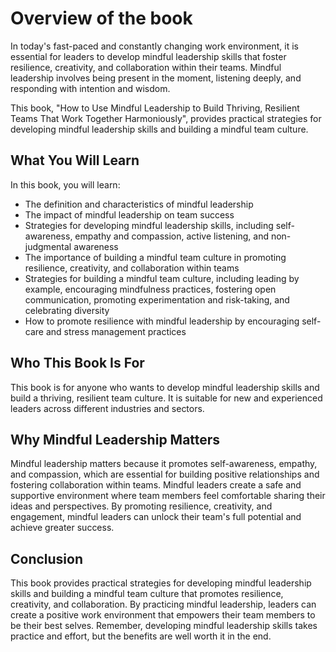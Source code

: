 Overview of the book
=============================================

In today's fast-paced and constantly changing work environment, it is essential for leaders to develop mindful leadership skills that foster resilience, creativity, and collaboration within their teams. Mindful leadership involves being present in the moment, listening deeply, and responding with intention and wisdom.

This book, "How to Use Mindful Leadership to Build Thriving, Resilient Teams That Work Together Harmoniously", provides practical strategies for developing mindful leadership skills and building a mindful team culture.

What You Will Learn
-------------------

In this book, you will learn:

* The definition and characteristics of mindful leadership
* The impact of mindful leadership on team success
* Strategies for developing mindful leadership skills, including self-awareness, empathy and compassion, active listening, and non-judgmental awareness
* The importance of building a mindful team culture in promoting resilience, creativity, and collaboration within teams
* Strategies for building a mindful team culture, including leading by example, encouraging mindfulness practices, fostering open communication, promoting experimentation and risk-taking, and celebrating diversity
* How to promote resilience with mindful leadership by encouraging self-care and stress management practices

Who This Book Is For
--------------------

This book is for anyone who wants to develop mindful leadership skills and build a thriving, resilient team culture. It is suitable for new and experienced leaders across different industries and sectors.

Why Mindful Leadership Matters
------------------------------

Mindful leadership matters because it promotes self-awareness, empathy, and compassion, which are essential for building positive relationships and fostering collaboration within teams. Mindful leaders create a safe and supportive environment where team members feel comfortable sharing their ideas and perspectives. By promoting resilience, creativity, and engagement, mindful leaders can unlock their team's full potential and achieve greater success.

Conclusion
----------

This book provides practical strategies for developing mindful leadership skills and building a mindful team culture that promotes resilience, creativity, and collaboration. By practicing mindful leadership, leaders can create a positive work environment that empowers their team members to be their best selves. Remember, developing mindful leadership skills takes practice and effort, but the benefits are well worth it in the end.
